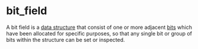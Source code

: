 # bit_field

A bit field is a [data structure](computer_science/data_structure) that consist of one or more adjacent [bits](computer_science/bit) which have been allocated for specific purposes, so that any single bit or group of bits within the structure can be set or inspected.
